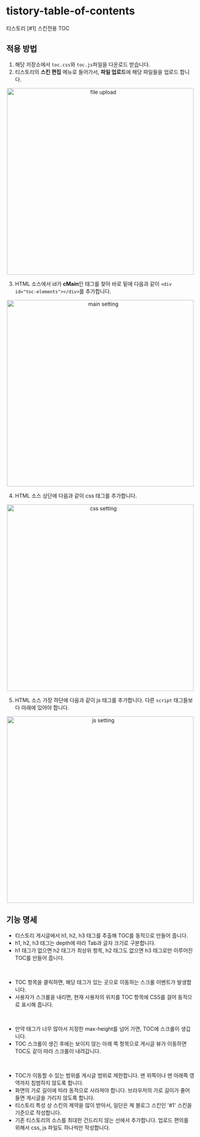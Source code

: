 # tistory-table-of-contents
티스토리 [#1] 스킨전용 TOC

## 적용 방법

1. 해당 저장소에서 `toc.css`와 `toc.js`파일을 다운로드 받습니다.
2. 티스토리의 **스킨 편집** 메뉴로 들어가서, **파일 업로드**에 해당 파일들을 업로드 합니다.

<p align="center">
  <img src="https://user-images.githubusercontent.com/44018338/71231068-96e13c80-232f-11ea-83af-b8c622ca3b24.png" alt="file upload" width="500"/>
</p>

3. HTML 소스에서 id가 **cMain**인 태그를 찾아 바로 밑에 다음과 같이 `<div id="toc-elements"></div>`를 추가합니다.

<p align="center">
  <img src="https://user-images.githubusercontent.com/44018338/71232097-e1fd4e80-2333-11ea-9526-815a3fae69cb.png" alt="main setting" width="500"/>
</p>

4. HTML 소스 상단에 다음과 같이 css 태그를 추가합니다.

<p align="center">
  <img src="https://user-images.githubusercontent.com/44018338/71231980-774c1300-2333-11ea-803f-e61c43cc1a80.png" alt="css setting" width="500"/>
</p>

5. HTML 소스 가장 하단에 다음과 같이 js 태그를 추가합니다. 다른 `script` 태그들보다 아래에 있어야 합니다.

<p align="center">
  <img src="https://user-images.githubusercontent.com/44018338/71232347-f68e1680-2334-11ea-9e1e-fd0ea5035d0d.png" alt="js setting" width="500"/>
</p>

## 기능 명세

- 티스토리 게시글에서 h1, h2, h3 태그를 추출해 TOC를 동적으로 만들어 줍니다.
- h1, h2, h3 태그는 depth에 따라 Tab과 글자 크기로 구분합니다.
- h1 태그가 없으면 h2 태그가 최상위 항목, h2 태그도 없으면 h3 태그로만 이루어진 TOC를 만들어 줍니다.
<br/>

- TOC 항목을 클릭하면, 해당 태그가 있는 곳으로 이동하는 스크롤 이벤트가 발생합니다.
- 사용자가 스크롤을 내리면, 현재 사용자의 위치를 TOC 항목에 CSS를 걸어 동적으로 표시해 줍니다.
<br/>

- 만약 태그가 너무 많아서 지정한 max-height를 넘어 가면, TOC에 스크롤이 생깁니다.
- TOC 스크롤이 생긴 후에는 보이지 않는 아래 쪽 항목으로 게시글 뷰가 이동하면 TOC도 같이 따라 스크롤이 내려갑니다.
<br/>

- TOC가 이동할 수 있는 범위를 게시글 범위로 제한합니다. 맨 위쪽이나 맨 아래쪽 영역까지 침범하지 않도록 합니다.
- 화면의 가로 길이에 따라 동적으로 사라져야 합니다. 브라우저의 가로 길이가 줄어 들면 게시글을 가리지 않도록 합니다.
- 티스토리 특성 상 스킨의 제약을 많이 받아서, 일단은 제 블로그 스킨인 '#1' 스킨을 기준으로 작성합니다.
- 기존 티스토리의 소스를 최대한 건드리지 않는 선에서 추가합니다. 업로드 편의를 위해서 css, js 파일도 하나씩만 작성합니다.
